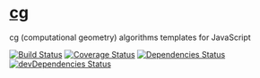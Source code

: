 [cg](http://aureooms.github.io/cg)
==

cg (computational geometry) algorithms templates for JavaScript

[![Build Status](https://drone.io/github.com/aureooms/cg/status.png)](https://drone.io/github.com/aureooms/cg/latest)
[![Coverage Status](https://coveralls.io/repos/aureooms/cg/badge.png)](https://coveralls.io/r/aureooms/cg)
[![Dependencies Status](https://david-dm.org/aureooms/cg.png)](https://david-dm.org/aureooms/cg#info=dependencies)
[![devDependencies Status](https://david-dm.org/aureooms/cg/dev-status.png)](https://david-dm.org/aureooms/cg#info=devDependencies)
